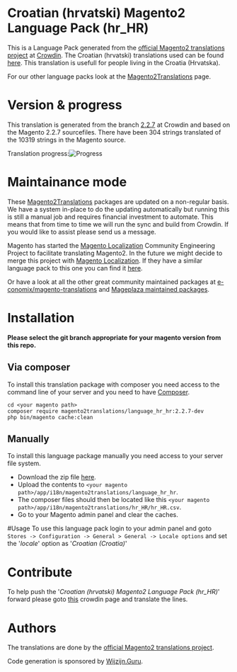 # Croatian (hrvatski) Magento2 Language Pack (hr_HR)
This is a Language Pack generated from the [official Magento2 translations project](https://crowdin.com/project/magento-2) at [Crowdin](https://crowdin.com).
The Croatian (hrvatski) translations used can be found [here](https://crowdin.com/project/magento-2/hr).
This translation is usefull for people living in the Croatia (Hrvatska).

For our other language packs look at the [Magento2Translations](http://magento2translations.github.io/) page.

# Version & progress
This translation is generated from the branch [2.2.7](https://crowdin.com/project/magento-2/hr#/2.2.7) at Crowdin and based on the Magento 2.2.7 sourcefiles.
There have been  304 strings translated of the 10319 strings in the Magento source.

Translation progress:![Progress](http://progressed.io/bar/3)

# Maintainance mode
These [Magento2Translations](http://magento2translations.github.io/) packages are updated on a non-regular basis. We have a system in-place to do the updating automatically but running this is still a manual job and requires financial investment to automate.
This means that from time to time we will run the sync and build from Crowdin. If you would like to assist please send us a message.

Magento has started the [Magento Localization](https://github.com/magento-l10n) Community Engineering Project to facilitate translating Magento2.
In the future we might decide to merge this project with [Magento Localization](https://github.com/magento-l10n).
If they have a similar language pack to this one you can find it [here](https://github.com/magento-l10n/language-hr_HR).

Or have a look at all the other great community maintained packages at [e-conomix/magento-translations](https://github.com/e-conomix/magento-translations) and [Mageplaza maintained packages](https://github.com/mageplaza?q=language).

# Installation
**Please select the git branch appropriate for your magento version from this repo.**
## Via composer
To install this translation package with composer you need access to the command line of your server and you need to have [Composer](https://getcomposer.org).
```
cd <your magento path>
composer require magento2translations/language_hr_hr:2.2.7-dev
php bin/magento cache:clean
```
## Manually
To install this language package manually you need access to your server file system.
* Download the zip file [here](https://github.com/Magento2Translations/language_hr_hr/archive/2.2.7.zip).
* Upload the contents to `<your magento path>/app/i18n/magento2translations/language_hr_hr`.
* The composer files should then be located like this `<your magento path>/app/i18n/magento2translations/hr_HR/hr_HR.csv`.
* Go to your Magento admin panel and clear the caches.

#Usage
To use this language pack login to your admin panel and goto `Stores -> Configuration -> General > General -> Locale options` and set the '*locale*' option as '*Croatian (Croatia)*'

# Contribute
To help push the '*Croatian (hrvatski) Magento2 Language Pack (hr_HR)*' forward please goto [this](https://crowdin.com/project/magento-2/hr) crowdin page and translate the lines.

# Authors
The translations are done by the [official Magento2 translations project](https://crowdin.com/project/magento-2).

Code generation is sponsored by [Wijzijn.Guru](http://www.wijzijn.guru/).
